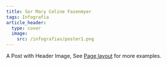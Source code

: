 ```yaml
---
title: Sor Mary Celine Fasenmyer
tags: Infografia
article_header:
  type: cover
  image:
    src: /infografias/poster1.png
---
```


A Post with Header Image, See [Page layout](https://tianqi.name/jekyll-TeXt-theme/samples.html#page-layout) for more examples.

<!--more-->
